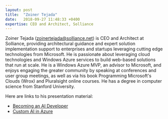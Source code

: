 ```yaml
---
layout: post
title:  "Zoiner Tejada"
date:   2018-09-27 11:48:33 +0400
expertise: CEO and Architect, Solliance
---
```


Zoiner Tejada (zoinertejada@solliance.net) is CEO and Architect at Solliance, providing architectural guidance and expert solution implementation support to enterprises and startups leveraging cutting edge technologies from Microsoft. He is passionate about leveraging cloud technologies and Windows Azure services to build web-based solutions that run at scale. He is a Windows Azure MVP, an advisor to Microsoft, and enjoys engaging the greater community by speaking at conferences and user group meetings, as well as via his book Programming Microsoft's Clouds (Wrox) and Pluralsight online courses. He has a degree in computer science from Stanford University. 

Here are links to his presentation material:

- [Becoming an AI Developer](https://devintxcontent.blob.core.windows.net/showcontent/Speaker%20Presentations%20Fall%202018/Becoming%20an%20AI%20Developer.pptx)
- [Custom AI in Azure](https://devintxcontent.blob.core.windows.net/showcontent/Speaker%20Presentations%20Fall%202018/Custom%20AI%20in%20Azure.pptx)
